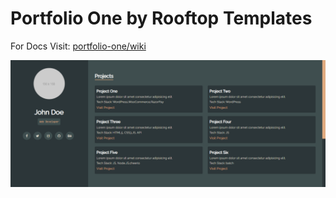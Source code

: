 # Portfolio One by Rooftop Templates

For Docs Visit: [portfolio-one/wiki](https://github.com/rooftop-templates/portfolio-one/wiki)

<!-- HTML5 Template: [Github/portgen](https://github.com/bkanhu/portgen) -->

![screenshoot](portfolio-one.png)
